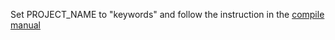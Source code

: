 Set PROJECT_NAME to "keywords" and follow the instruction in the [compile manual](https://github.com/AirPR/ml-mesh/tree/develop/projects/manual/train/Readme.md)
